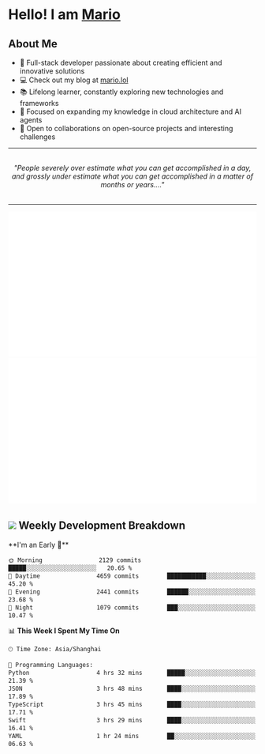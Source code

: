<h1>Hello! I am <a href="https://github.com/mario1in">Mario</a></h1>

## About Me

- 🔭 Full-stack developer passionate about creating efficient and innovative solutions
- 💻 Check out my blog at [mario.lol](https://mario.lol)
- 📚 Lifelong learner, constantly exploring new technologies and frameworks
- 🌱 Focused on expanding my knowledge in cloud architecture and AI agents
- 🤝 Open to collaborations on open-source projects and interesting challenges

<hr/>
<br/>
<div align="center">
<i>"People severely over estimate what you can get accomplished in a day, and grossly under estimate what you can get accomplished in a matter of months or years...." </i>
</div>
<br/>
<hr/>

![overview](https://raw.githubusercontent.com/mario1in/mario1in/stats-output/generated/overview.svg)
![languages](https://raw.githubusercontent.com/mario1in/mario1in/stats-output/generated/languages.svg)

<h2 align="left">
  <a href="#"><img src="https://emojis.slackmojis.com/emojis/images/1643514062/184/nyancat_big.gif?1643514062" height="30"></a> Weekly Development Breakdown
</h2>
<!--START_SECTION:waka-->
**I'm an Early 🐤** 

```text
🌞 Morning                2129 commits        █████░░░░░░░░░░░░░░░░░░░░   20.65 % 
🌆 Daytime                4659 commits        ███████████░░░░░░░░░░░░░░   45.20 % 
🌃 Evening                2441 commits        ██████░░░░░░░░░░░░░░░░░░░   23.68 % 
🌙 Night                  1079 commits        ███░░░░░░░░░░░░░░░░░░░░░░   10.47 % 
```


📊 **This Week I Spent My Time On** 

```text
🕑︎ Time Zone: Asia/Shanghai

💬 Programming Languages: 
Python                   4 hrs 32 mins       █████░░░░░░░░░░░░░░░░░░░░   21.39 % 
JSON                     3 hrs 48 mins       ████░░░░░░░░░░░░░░░░░░░░░   17.89 % 
TypeScript               3 hrs 45 mins       ████░░░░░░░░░░░░░░░░░░░░░   17.71 % 
Swift                    3 hrs 29 mins       ████░░░░░░░░░░░░░░░░░░░░░   16.41 % 
YAML                     1 hr 24 mins        ██░░░░░░░░░░░░░░░░░░░░░░░   06.63 % 
```


<!--END_SECTION:waka-->

